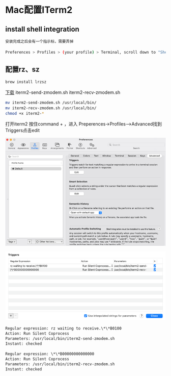 # Mac配置ITerm2

## install shell integration

```bash
安装完成之后会有一个指示标，需要弄掉

Preferences > Profiles > (your profile) > Terminal, scroll down to "Shell Integration", and turn off "Show mark indicators".
```

## 配置rz、sz

```bash
brew install lrzsz
```

[下载](https://github.com/xmvper/iterm2-zmodem)
iterm2-send-zmodem.sh
iterm2-recv-zmodem.sh

```bash
mv iterm2-send-zmodem.sh /usr/local/bin/
mv iterm2-recv-zmodem.sh /usr/local/bin/
chmod +x iterm2-*
```

打开iterm2 按住command + ，进入 Preperences->Profiles–>Advanced找到Triggers点击edit

![ITerm2-1](./pic/ITerm2-1.png)

![ITerm2-2](./pic/ITerm2-2.png)

```
Regular expression: rz waiting to receive.\*\*B0100
Action: Run Silent Coprocess
Parameters: /usr/local/bin/iterm2-send-zmodem.sh
Instant: checked

Regular expression: \*\*B00000000000000
Action: Run Silent Coprocess
Parameters: /usr/local/bin/iterm2-recv-zmodem.sh
Instant: checked
```

